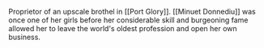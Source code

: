 Proprietor of an upscale brothel in [[Port Glory]]. [[Minuet Donnediu]] was once one of her girls before her considerable skill and burgeoning fame allowed her to leave the world's oldest profession and open her own business.